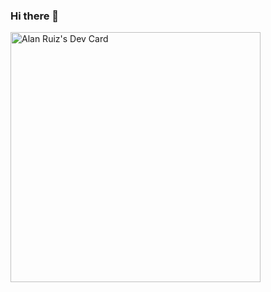 ### Hi there 👋

<a href="https://app.daily.dev/Alanzphy"><img src="https://github.com/Alanzphy/Alanzphy/devcard.svg" width="400" alt="Alan Ruiz's Dev Card"/></a>
<!--
**Alanzphy/Alanzphy** is a ✨ _special_ ✨ repository because its `README.md` (this file) appears on your GitHub profile.

Here are some ideas to get you started:

- 🔭 I’m currently working on ...
- 🌱 I’m currently learning ...
- 👯 I’m looking to collaborate on ...
- 🤔 I’m looking for help with ...
- 💬 Ask me about ...
- 📫 How to reach me: ...
- 😄 Pronouns: ...
- ⚡ Fun fact: ...
-->
